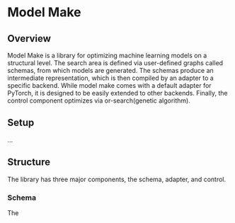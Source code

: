 # Model Make

## Overview

Model Make is a library for optimizing machine learning models on a structural level. 
The search area is defined via user-defined graphs called schemas, from which models are generated.
The schemas produce an intermediate representation, which is then compiled by an adapter to a specific backend.
While model make comes with a default adapter for PyTorch, it is designed to be easily extended to other backends.
Finally, the control component optimizes via or-search(genetic algorithm). 

## Setup 

... 

## Structure

The library has three major components, the schema, adapter, and control.

### Schema

The 
